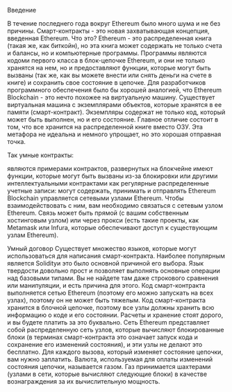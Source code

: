 Введение

В течение последнего года вокруг Ethereum было много шума и не без причины. Смарт-контракты - это новая захватывающая концепция, введенная Ethereum. Что это? Ethereum - это распределенная книга (такая же, как биткойн), но эта книга может содержать не только счета и балансы, но и компьютерные программы. Программы являются кодоми первого класса в блок-цепочке Ethereum, и они не только хранятся на нем, но и предоставляют функции, которые могут быть вызваны (так же, как вы можете внести или снять деньги на счете в книге) и сохранить свое состояние в цепочке. Для разработчиков программного обеспечения было бы хорошей аналогией, что Ethereum Blockchain - это нечто похожее на виртуальную машину. Существует виртуальная машина с экземплярами объектов, которые хранятся в ее памяти (смарт-контракт). Экземпляры содержат не только код, который может быть выполнен, но и его состояние. Главное отличие состоит в том, что все хранится на распределенной книге вместо ОЗУ. Эта метафора не идеальна и немного упрощает, но это хорошая отправная точка.

Так умные контракты:

являются примерами контрактов, развернутых на блокчейне
имеют функции, которые могут быть вызваны из-за блокировки или другими интеллектуальными контрактами
как регулярные распределенные учетные записи: могут содержать, принимать и отправлять Ethereum
Blockchain управляется сетевыми узлами Ethereum. Чтобы взаимодействовать с ним, вам необходимо связаться с сетевым узлом Ethereum. Связь может быть прямой (с вашим собственным хостинговым узлом) или через прокси (есть такие проекты, как Metamask или Infura, которые обеспечивают доступ к существующим узлам Ethereum).

Умный договор
Существует множество языков, которые могут использоваться для написания смарт-контракта. Наиболее популярным является Solidityи это было основной причиной его выбора. Язык твердости довольно прост и позволяет выполнять основные операции над базовыми типами. Вы не найдете там даже строкового сравнения или манипуляции, и есть причина для этого. Код смарт-контракта выполняется сетью Ethereum (поэтому его можно запускать на всех узлах), поэтому он не может быть тяжелым. Код смарт-контракта хранится в блочной цепочке, поэтому все узлы должны хранить всю информацию о коде и его состоянии. Расчеты и хранение стоят дорого, и вы будете платить за это буквально. Сеть Ethereum представляет собой распределенную сеть узлов, которые вычисляют блокированные блоки (в терминах смарт-контракта это означает запуск кода и сохранение его изменений состояния), и эти узлы не делают это бесплатно. Для каждого вызова, который изменяет состояние цепочки, вам нужно заплатить. Валюта, используемая для оплаты изменений состояния цепочки, называется газом. Газ принимается шахтерами (узлами в сети, которые вычисляют следующие блоки) в качестве вознаграждения за их вычислительную мощность.

